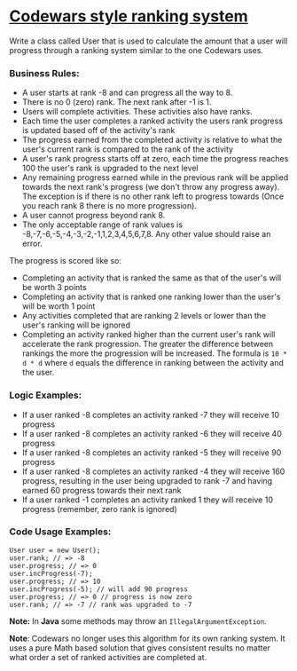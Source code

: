 # [Codewars style ranking system](https://www.codewars.com/kata/codewars-style-ranking-system "https://www.codewars.com/kata/51fda2d95d6efda45e00004e")

Write a class called User that is used to calculate the amount that a user will progress through a
ranking system similar to the one Codewars uses.

### Business Rules:

* A user starts at rank -8 and can progress all the way to 8.
* There is no 0 (zero) rank. The next rank after -1 is 1.
* Users will complete activities. These activities also have ranks.
* Each time the user completes a ranked activity the users rank progress is updated based off of the
  activity's rank
* The progress earned from the completed activity is relative to what the user's current rank is
  compared to the rank of the activity
* A user's rank progress starts off at zero, each time the progress reaches 100 the user's rank is
  upgraded to the next level
* Any remaining progress earned while in the previous rank will be applied towards the next rank's
  progress (we don't throw any progress away). The exception is if there is no other rank left to
  progress towards (Once you reach rank 8 there is no more progression).
* A user cannot progress beyond rank 8.
* The only acceptable range of rank values is -8,-7,-6,-5,-4,-3,-2,-1,1,2,3,4,5,6,7,8. Any other
  value should raise an error.

The progress is scored like so:

* Completing an activity that is ranked the same as that of the user's will be worth 3 points
* Completing an activity that is ranked one ranking lower than the user's will be worth 1 point
* Any activities completed that are ranking 2 levels or lower than the user's ranking will be
  ignored
* Completing an activity ranked higher than the current user's rank will accelerate the rank
  progression. The greater the difference between rankings the more the progression will be
  increased. The formula is `10 * d * d` where `d` equals the difference in ranking between the
  activity and the user.

### Logic Examples:

* If a user ranked -8 completes an activity ranked -7 they will receive 10 progress
* If a user ranked -8 completes an activity ranked -6 they will receive 40 progress
* If a user ranked -8 completes an activity ranked -5 they will receive 90 progress
* If a user ranked -8 completes an activity ranked -4 they will receive 160 progress, resulting in
  the user being upgraded to rank -7 and having earned 60 progress towards their next rank
* If a user ranked -1 completes an activity ranked 1 they will receive 10 progress (remember, zero
  rank is ignored)

### Code Usage Examples:

```
User user = new User();
user.rank; // => -8
user.progress; // => 0
user.incProgress(-7);
user.progress; // => 10
user.incProgress(-5); // will add 90 progress
user.progress; // => 0 // progress is now zero
user.rank; // => -7 // rank was upgraded to -7
```

**Note:** In **Java** some methods may throw an `IllegalArgumentException`.

**Note**: Codewars no longer uses this algorithm for its own ranking system. It uses a pure Math
based solution that gives consistent results no matter what order a set of ranked activities are
completed at.
